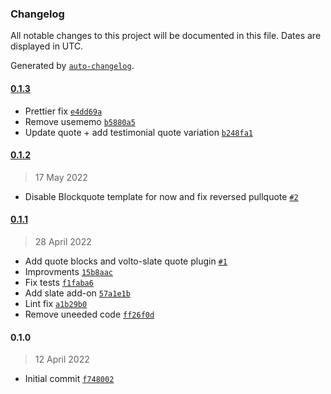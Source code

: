 ### Changelog

All notable changes to this project will be documented in this file. Dates are displayed in UTC.

Generated by [`auto-changelog`](https://github.com/CookPete/auto-changelog).

#### [0.1.3](https://github.com/eea/volto-quote-block/compare/0.1.2...0.1.3)

- Prettier fix [`e4dd69a`](https://github.com/eea/volto-quote-block/commit/e4dd69a3051da854435093dc30f8048a650798a2)
- Remove usememo [`b5880a5`](https://github.com/eea/volto-quote-block/commit/b5880a5a1cf5c9889ec4c211c60f51986fd6255d)
- Update quote + add testimonial quote variation [`b248fa1`](https://github.com/eea/volto-quote-block/commit/b248fa1ed2adcd59050e907784bac126a74e145f)

#### [0.1.2](https://github.com/eea/volto-quote-block/compare/0.1.1...0.1.2)

> 17 May 2022

- Disable Blockquote template for now and fix reversed pullquote [`#2`](https://github.com/eea/volto-quote-block/pull/2)

#### [0.1.1](https://github.com/eea/volto-quote-block/compare/0.1.0...0.1.1)

> 28 April 2022

- Add quote blocks and volto-slate quote plugin [`#1`](https://github.com/eea/volto-quote-block/pull/1)
- Improvments [`15b8aac`](https://github.com/eea/volto-quote-block/commit/15b8aac6b575af5b6b05d32cbfd32d8c603b2eb3)
- Fix tests [`f1faba6`](https://github.com/eea/volto-quote-block/commit/f1faba692370b519c690a831efe80f26d1e9a8cc)
- Add slate add-on [`57a1e1b`](https://github.com/eea/volto-quote-block/commit/57a1e1bd5d68ec08afb24d6a51346ad54fa891b3)
- Lint fix [`a1b29b0`](https://github.com/eea/volto-quote-block/commit/a1b29b0ceee5606ec14edd8d60e3196019b07506)
- Remove uneeded code [`ff26f0d`](https://github.com/eea/volto-quote-block/commit/ff26f0d60193f70e993522f5f3f1328ce3ce6e11)

#### 0.1.0

> 12 April 2022

- Initial commit [`f748002`](https://github.com/eea/volto-quote-block/commit/f7480020346c8069fc825a439183b8f73445d62c)
